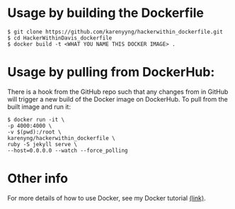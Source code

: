 
# Usage by building the Dockerfile 
```
$ git clone https://github.com/karenyyng/hackerwithin_dockerfile.git
$ cd HackerWithinDavis_dockerfile
$ docker build -t <WHAT YOU NAME THIS DOCKER IMAGE> .
```					


# Usage by pulling from DockerHub:
There is a hook from the GitHub repo such that any changes 
from in GitHub will trigger a new build of the Docker image on DockerHub.
To pull from the built image and run it:
```
$ docker run -it \
-p 4000:4000 \ 
-v $(pwd):/root \
karenyng/hackerwithin_dockerfile \
ruby -S jekyll serve \
--host=0.0.0.0 --watch --force_polling
```

# Other info 
For more details of how to use Docker, see my Docker tutorial
[(link)](http://karenyyng.github.io/MySlideDeck/dockerTutorial.html).
